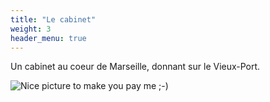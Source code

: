 ```yaml
---
title: "Le cabinet"
weight: 3
header_menu: true
---
```


Un cabinet au coeur de Marseille, donnant sur le Vieux-Port.

![Nice picture to make you pay me ;-)](images/photos/cabinet_psy_voeux_port_marseille.webp)
